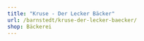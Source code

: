 ```yaml
---
title: "Kruse - Der Lecker Bäcker"
url: /barnstedt/kruse-der-lecker-baecker/
shop: Bäckerei
---
```


